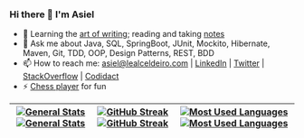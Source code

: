 ### Hi there 👋 I'm Asiel

- 🌱 Learning the [art of writing](https://lealceldeiro.com/articles.html); reading and taking [notes](https://lealceldeiro.com/gems/)<!-- - 🔭 Currently working on a very cool product called [Notimo](https://www.notimo.io/) -->
- 💬 Ask me about Java, SQL, SpringBoot, JUnit, Mockito, Hibernate, Maven, Git, TDD, OOP, Design Patterns, REST, BDD
- 📫 How to reach
  me: [asiel@lealceldeiro.com](mailto:asiel@lealceldeiro.com) | [LinkedIn](https://www.linkedin.com/in/lealceldeiro/) | [Twitter](https://twitter.com/lealceldeiro) | [StackOverflow](https://stackoverflow.com/users/5640649/lealceldeiro) | [Codidact](https://software.codidact.com/users/53229)
- ⚡ [Chess player](https://www.chess.com/member/celdeiro) for fun

| <a href="https://github.com/lealceldeiro#gh-dark-mode-only"><img alt="General Stats" align="center" src="https://github-readme-stats.vercel.app/api?username=lealceldeiro&hide_title=true&hide_border=true&show_icons=true&include_all_commits=true&count_private=true&rank_icon=percentile&theme=darcula#gh-dark-mode-only"/></a><a href="https://github.com/lealceldeiro#gh-light-mode-only"><img alt="General Stats" align="center" src="https://github-readme-stats.vercel.app/api?username=lealceldeiro&hide_title=true&hide_border=true&show_icons=true&include_all_commits=true&count_private=true&rank_icon=percentile&theme=vue#gh-light-mode-only"/></a> | <a href="https://github.com/lealceldeiro#gh-dark-mode-only"><img alt="GitHub Streak" align="center" src="https://streak-stats.demolab.com?user=lealceldeiro&theme=darcula&hide_border=true#gh-dark-mode-only"/></a><a href="https://github.com/lealceldeiro#gh-light-mode-only"><img alt="GitHub Streak" align="center" src="https://streak-stats.demolab.com?user=lealceldeiro&theme=vue&hide_border=true#gh-light-mode-only"/></a> | <a href="https://github.com/lealceldeiro#gh-dark-mode-only"><img alt="Most Used Languages" align="center" src="https://github-readme-stats.vercel.app/api/top-langs/?username=lealceldeiro&hide_title=true&hide_border=true&theme=darcula&layout=compact#gh-dark-mode-only"/></a><a href="https://github.com/lealceldeiro#gh-light-mode-only"><img alt="Most Used Languages" align="center" src="https://github-readme-stats.vercel.app/api/top-langs/?username=lealceldeiro&hide_title=true&hide_border=true&theme=vue&layout=compact#gh-light-mode-only"/></a> |
|--------------------------------------------------------------------------------------------------------------------------------------------------------------------------------------------------------------------------------------------------------------------------------------------------------------------------------------------------------------------------------------------------------------------------------------------------------------------------------------------------------------------------------------------------------------------------------------------------------------------------------------------------------------------|--------------------------------------------------------------------------------------------------------------------------------------------------------------------------------------------------------------------------------------------------------------------------------------------------------------------------------------------------------------------------------------------------------------------------------------|------------------------------------------------------------------------------------------------------------------------------------------------------------------------------------------------------------------------------------------------------------------------------------------------------------------------------------------------------------------------------------------------------------------------------------------------------------------------------------------------------------------------------------------------------------------|
